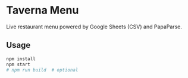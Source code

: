 # Taverna Menu

Live restaurant menu powered by Google Sheets (CSV) and PapaParse.

## Usage

```bash
npm install
npm start
# npm run build  # optional
```
